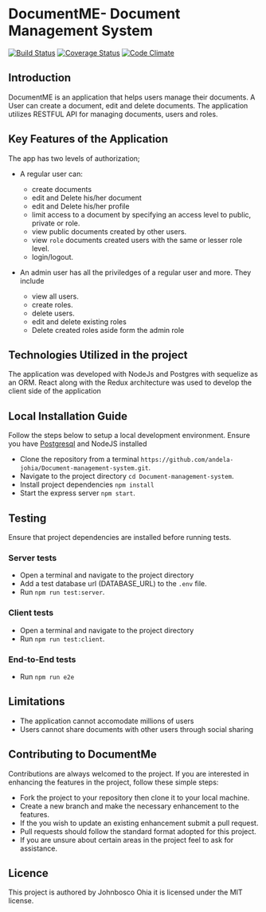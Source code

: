 # DocumentME- Document Management System

[![Build Status](https://travis-ci.org/andela-johia/Document-management-system.svg?branch=staging)](https://travis-ci.org/andela-johia/Document-management-system)
[![Coverage Status](https://coveralls.io/repos/github/andela-johia/Document-management-system/badge.svg?branch=feature%2F147917171%2Fget-users-and-search-documents)](https://coveralls.io/github/andela-johia/Document-management-system?branch=feature%2F147917171%2Fget-users-and-search-documents)
[![Code Climate](https://codeclimate.com/github/codeclimate/codeclimate/badges/gpa.svg)](https://codeclimate.com/github/codeclimate/codeclimate)


## Introduction

DocumentME is an application that helps users manage their documents. A User can create a document, edit and delete documents.
The application utilizes RESTFUL API for managing documents, users and roles.


## Key Features of the Application

The app has two levels of authorization;

* A regular user can:
    * create documents
    * edit and Delete his/her document
    * edit and Delete his/her profile
    * limit access to a document by specifying an access level to public, private or role.
    * view public documents created by other users.
    * view `role` documents created users with the same or lesser role level.
    * login/logout.

* An admin user has all the priviledges of a regular user and more. They include
    * view all users.
    * create roles.
    * delete users.
    * edit and delete existing roles
    * Delete created roles aside form the admin role

## Technologies Utilized in the project
The application was developed with NodeJs and Postgres with sequelize as an ORM.
React along with the Redux architecture was used to develop the client side of the application


## Local Installation Guide
Follow the steps below to setup a local development environment. Ensure you have [Postgresql](https://www.postgresql.org/) and NodeJS installed

* Clone the repository from a terminal `https://github.com/andela-johia/Document-management-system.git`.
* Navigate to the project directory `cd Document-management-system`.
* Install project dependencies `npm install`
* Start the express server `npm start`.

## Testing
Ensure that project dependencies are installed before running tests.

### Server tests
* Open a terminal and navigate to the project directory
* Add a test database url (DATABASE_URL) to the `.env` file.
* Run `npm run test:server`.

### Client tests
* Open a terminal and navigate to the project directory
* Run `npm run test:client`.

### End-to-End tests
* Run `npm run e2e`


## Limitations

* The application cannot accomodate millions of users
* Users cannot share documents with other users through social sharing


## Contributing to DocumentMe
Contributions are always welcomed to the project. If you are interested in enhancing the features in the project, follow these simple steps:
 * Fork the project to your repository then clone it to your local machine.
 * Create a new branch and make the necessary enhancement to the features.
 * If the you wish to update an existing enhancement submit a pull request.
 * Pull requests should follow the standard format adopted for this project.
 * If you are unsure about certain areas in the project feel to ask for assistance.

## Licence
This project is authored by Johnbosco Ohia it is licensed under the MIT license.

